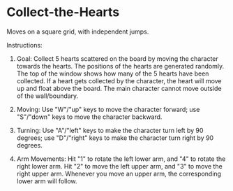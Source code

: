 # Collect-the-Hearts
Moves on a square grid, with independent jumps.

Instructions:

1. Goal: Collect 5 hearts scattered on the board by moving the character towards the hearts. The positions of the hearts are generated randomly. The top of the window shows how many of the 5 hearts have been collected. If a heart gets collected by the character, the heart will move up and float above the board. The main character cannot move outside of the wall/boundary.

2. Moving: Use "W"/"up" keys to move the character forward; use "S"/"down" keys to move the character backward.

3. Turning: Use "A"/"left" keys to make the character turn left by 90 degrees; use "D"/"right" keys to make the character turn right by 90 degrees.

3. Arm Movements: Hit "1" to rotate the left lower arm, and "4" to rotate the right lower arm. Hit "2" to move the left upper arm, and "3" to move the right upper arm. Whenever you move an upper arm, the corresponding lower arm will follow.
